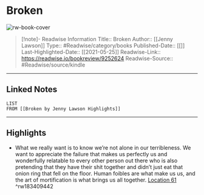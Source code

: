 # Broken

![rw-book-cover](https://m.media-amazon.com/images/I/81lg4L-Mw4L._SY160.jpg)
<br>
>[!note]- Readwise Information
>Title:: Broken
>Author:: [[Jenny Lawson]]
>Type:: #Readwise/category/books
>Published-Date:: [[]]
>Last-Highlighted-Date:: [[2021-05-25]]
>Readwise-Link:: https://readwise.io/bookreview/9252624
>Readwise-Source:: #Readwise/source/kindle
--- 

## Linked Notes
```dataview
LIST
FROM [[Broken by Jenny Lawson Highlights]]
```

---

## Highlights
- What we really want is to know we’re not alone in our terribleness. We want to appreciate the failure that makes us perfectly us and wonderfully relatable to every other person out there who is also pretending that they have their shit together and didn’t just eat that onion ring that fell on the floor. Human foibles are what make us us, and the art of mortification is what brings us all together. [Location 61](https://readwise.io/open/183409442) ^rw183409442
